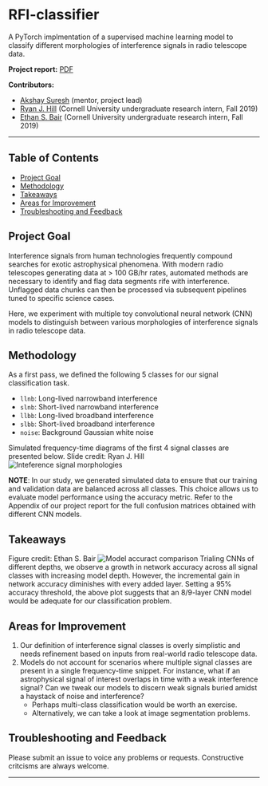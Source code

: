 # RFI-classifier

A PyTorch implmentation of a supervised machine learning model to classify different morphologies of interference signals in radio telescope data.

**Project report:** [PDF](https://github.com/akshaysuresh1/RFI-classifier/blob/master/RFI_classifier.pdf)

**Contributors:**
* [Akshay Suresh](https://www.linkedin.com/in/akshaysureshas1) (mentor, project lead)
* [Ryan J. Hill](https://www.linkedin.com/in/ryan-james-hill) (Cornell University undergraduate research intern, Fall 2019)
* [Ethan S. Bair](https://blogs.bu.edu/esb265) (Cornell University undergraduate research intern, Fall 2019)

---

## Table of Contents
- [Project Goal](#project)
- [Methodology](#methods)
- [Takeaways](#results)
- [Areas for Improvement](#futurework)
- [Troubleshooting and Feedback](#troubleshooting)

## Project Goal <a name="project"></a>
Interference signals from human technologies frequently compound searches for exotic astrophysical phenomena. With modern radio telescopes generating data at > 100 GB/hr rates, automated methods are necessary to identify and flag data segments rife with interference. Unflagged data chunks can then be processed via subsequent pipelines tuned to specific science cases. <br>

Here, we experiment with multiple toy convolutional neural network (CNN) models to distinguish between various morphologies of interference signals in radio telescope data. 

## Methodology <a name="methods"></a>
As a first pass, we defined the following 5 classes for our signal classification task.
* `llnb`: Long-lived narrowband interference
* `slnb`: Short-lived narrowband interference
* `llbb`: Long-lived broadband interference
* `slbb`: Short-lived broadband interference
* `noise`: Background Gaussian white noise

Simulated frequency-time diagrams of the first 4 signal classes are presented below. Slide credit: Ryan J. Hill
![Inteference signal morphologies](https://github.com/akshaysuresh1/RFI-classifier/blob/master/img/signal_classes.png?raw=True)

**NOTE**: In our study, we generated simulated data to ensure that our training and validation data are balanced across all classes. This choice allows us to evaluate model performance using the accuracy metric. Refer to the Appendix of our project report for the full confusion matrices obtained with different CNN models.

## Takeaways <a name="results"></a>
Figure credit: Ethan S. Bair
![Model accuract comparison](https://github.com/akshaysuresh1/RFI-classifier/blob/master/img/accuracy_6to10.png?raw=True)
Trialing CNNs of different depths, we observe a growth in network accuracy across all signal classes with increasing model depth. However, the incremental gain in network accuracy diminishes with every added layer. Setting a 95% accuracy threshold, the above plot suggests that an 8/9-layer CNN model would be adequate for our classification problem.

## Areas for Improvement <a name="futurework"></a>
1. Our definition of interference signal classes is overly simplistic and needs refinement based on inputs from real-world radio telescope data.
2. Models do not account for scenarios where multiple signal classes are present in a single frequency-time snippet. For instance, what if an astrophysical signal of interest overlaps in time with a weak interference signal? Can we tweak our models to discern weak signals buried amidst a haystack of noise and interference?
   * Perhaps multi-class classification would be worth an exercise.
   * Alternatively, we can take a look at image segmentation problems.

## Troubleshooting and Feedback <a name="troubleshooting"></a>
Please submit an issue to voice any problems or requests. Constructive critcisms are always welcome. 

---
